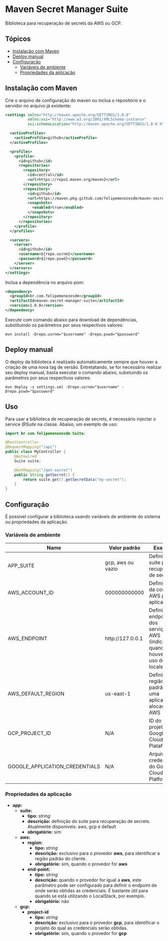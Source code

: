 # Maven Secret Manager Suite
Biblioteca para recuperação de secrets da AWS ou GCP.

## Tópicos
- [Instalação com Maven](#instalação-com-maven)
- [Deploy manual](#deploy-manual)
- [Configuração](#configuração)
  - [Variáveis de ambiente](#variáveis-de-ambiente)
  - [Propriedades da aplicação](#propriedades-da-aplicação)

## Instalação com Maven
Crie o arquivo de configuração do maven ou inclua o repositório e o servidor no arquivo já existente:
```xml
<settings xmlns="http://maven.apache.org/SETTINGS/1.0.0" 
          xmlns:xsi="http://www.w3.org/2001/XMLSchema-instance" 
          xsi:schemaLocation="http://maven.apache.org/SETTINGS/1.0.0 http://maven.apache.org/xsd/settings-1.0.0.xsd">

  <activeProfiles>
    <activeProfile>github</activeProfile>
  </activeProfiles>

  <profiles>
    <profile>
      <id>github</id>
      <repositories>
        <repository>
          <id>central</id>
          <url>https://repo1.maven.org/maven2</url>
        </repository>
        <repository>
          <id>github</id>
          <url>https://maven.pkg.github.com/felipemenezesdm/maven-secret-manager-suite</url>
          <snapshots>
            <enabled>true</enabled>
          </snapshots>
        </repository>
      </repositories>
    </profile>
  </profiles>

  <servers>
    <server>
      <id>github</id>
      <username>${repo.usrnm}</username>
      <password>${repo.pswd}</password>
    </server>
  </servers>
</settings>
```

Inclua a dependência no arquivo pom:
```xml
<dependency>
  <groupId>br.com.felipemenezesdm</groupId>
  <artifactId>maven-secret-manager-suite</artifactId>
  <version>1.0.0</version>
</dependency>
```

Execute com comando abaixo para download de dependências, substituindo os parâmetros por seus respectivos valores:
```
mvn install -Drepo.usrnm="$username" -Drepo.pswd="$password"
```

## Deploy manual
O deploy da biblioteca é realizado automaticamente sempre que houver a criação de uma nova tag de versão. Entretatando, se for necessário realizar seu deploy manual, basta executar o comando abaixo, substuindo os parâmetros por seus respectivos valores:
```
mvn deploy -s settings.xml -Drepo.usrnm="$username" -Drepo.pswd="$password"
```

## Uso
Para usar a biblioteca de recuperação de secrets, é necessário injectar o service _@Suite_ na classe. Abaixo, um exemplo de uso:

```java
import br.com.felipemenezesdm.Suite;

@RestController
@RequestMapping("/api")
public class MyController {
    @Autowired
    Suite suite;

    @GetMapping("/get-secret")
    public String getSecret() {
        return suite.get().getSecretData("my-secret");
    }
}
```

## Configuração
É possível configurar a biblioteca usando variáveis de ambiente do sistema ou propriedades da aplicação.

### Variáveis de ambiente
| Name                           | Valor padrão       | Example                                                                          |
|--------------------------------|--------------------|----------------------------------------------------------------------------------|
| APP_SUITE                      | gcp, aws ou vazio  | Definição do suite para recuperação de secrets                                   |
| AWS_ACCOUNT_ID                 | 000000000000       | Definir a ID da conta AWS para a aplicação                                       |
| AWS_ENDPOINT                   | http:\/\/127.0.0.1 | Definir o endpoint dos serviços AWS (indicado quando houver o uso do localstack) |
| AWS_DEFAULT_REGION             | us-east-1          | Definir a região padrão para uma aplicação alocada na AWS                        |
| GCP_PROJECT_ID                 | N/A                | ID do projeto no Google Cloud Plataform                                          |
| GOOGLE_APPLICATION_CREDENTIALS | N/A                | Arquivo de credenciais do Google Cloud Platform                                  |

### Propriedades da aplicação
- **app:**
  - **suite:**
    - **tipo:** _string_
    - **descrição:** definição do suite para recuperação de secrets. Atualmente disponíveis: aws, gcp e default
    - **obrigatório:** sim
  - **aws:**
    - **region:**
      - **tipo:** _string_
      - **descrição:** exclusivo para o provedor **aws**, para identificar a região padrão do cliente.
      - **obrigatório:** sim, quando o provedor for **aws**
    - **end-point:**
      - **tipo:** _string_
      - **descrição:** quando o provedor for igual a **aws**, este parâmetro pode ser configurado para definir o endpoint de onde serão obtidas as credenciais. É bastante útil para quando se está utilizando o LocalStack, por exemplo.
      - **obrigatório:** não
  - **gcp:**
    - **project-id**
      - **tipo:** _string_
      - **descrição:** exclusivo para o provedor **gcp**, para identificar o projeto do qual as credencials serão obtidas.
      - **obrigatório:** sim, quando o provedor for **gcp**
    
